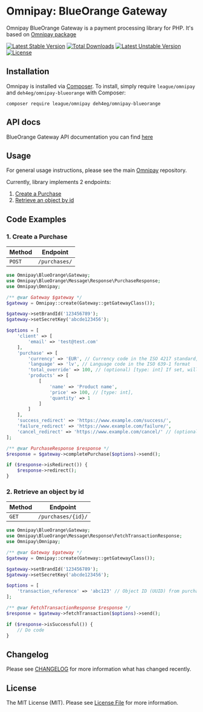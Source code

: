# Omnipay: BlueOrange Gateway

Omnipay BlueOrange Gateway is a payment processing library for PHP. It's based on [Omnipay package](https://github.com/thephpleague/omnipay)

[![Latest Stable Version](https://poser.pugx.org/deh4eg/omnipay-blueorange/v)](//packagist.org/packages/deh4eg/omnipay-blueorange) [![Total Downloads](https://poser.pugx.org/deh4eg/omnipay-blueorange/downloads)](//packagist.org/packages/deh4eg/omnipay-blueorange) [![Latest Unstable Version](https://poser.pugx.org/deh4eg/omnipay-blueorange/v/unstable)](//packagist.org/packages/deh4eg/omnipay-blueorange) [![License](https://poser.pugx.org/deh4eg/omnipay-blueorange/license)](//packagist.org/packages/deh4eg/omnipay-blueorange)

## Installation

Omnipay is installed via [Composer](https://getcomposer.org/). To install, simply require `league/omnipay` and `deh4eg/omnipay-blueorange` with Composer:

`composer require league/omnipay deh4eg/omnipay-blueorange`

## API docs

BlueOrange Gateway API documentation you can find [here](https://gateway.blueorangebank.com/api/)

## Usage

For general usage instructions, please see the main [Omnipay](https://github.com/thephpleague/omnipay) repository.

Currently, library implements 2 endpoints:
1. [Create a Purchase](#1-create-a-purchase)
2. [Retrieve an object by id](#2-retrieve-an-object-by-id)

## Code Examples

### 1. Create a Purchase

|Method|Endpoint|
|---|---|
|`POST`|`/purchases/`|

```php
use Omnipay\BlueOrange\Gateway;
use Omnipay\BlueOrange\Message\Response\PurchaseResponse;
use Omnipay\Omnipay;

/** @var Gateway $gateway */
$gateway = Omnipay::create(Gateway::getGatewayClass());

$gateway->setBrandId('123456789');
$gateway->setSecretKey('abcde123456');

$options = [
    'client' => [
        'email' => 'test@test.com'
    ],
    'purchase' => [
        'currency' => 'EUR', // Currency code in the ISO 4217 standard,
        'language' => 'lv', // Language code in the ISO 639-1 format
        'total_override' => 100, // (optional) [type: int] If set, will override total sum from products[],
        'products' => [
            [
                'name' => 'Product name',
                'price' => 100, // [type: int],
                'quantity' => 1
            ]
        ]
    ],
    'success_redirect' => 'https://www.example.com/success/',
    'failure_redirect' => 'https://www.example.com/failure/',
    'cancel_redirect' => 'https://www.example.com/cancel/' // (optional)
];

/** @var PurchaseResponse $response */
$response = $gateway->completePurchase($options)->send();

if ($response->isRedirect()) {
    $response->redirect();
}
```

### 2. Retrieve an object by id

|Method|Endpoint|
|---|---|
|`GET`|`/purchases/{id}/`|

```php
use Omnipay\BlueOrange\Gateway;
use Omnipay\BlueOrange\Message\Response\FetchTransactionResponse;
use Omnipay\Omnipay;

/** @var Gateway $gateway */
$gateway = Omnipay::create(Gateway::getGatewayClass());

$gateway->setBrandId('123456789');
$gateway->setSecretKey('abcde123456');

$options = [
    'transaction_reference' => 'abc123' // Object ID (UUID) from purchase response
];

/** @var FetchTransactionResponse $response */
$response = $gateway->fetchTransaction($options)->send();

if ($response->isSuccessful()) {
    // Do code
}
```

## Changelog

Please see [CHANGELOG](CHANGELOG.md) for more information what has changed recently.

## License

The MIT License (MIT). Please see [License File](LICENSE.md) for more information.